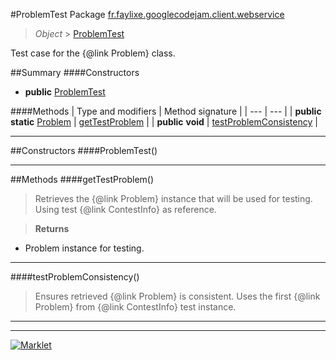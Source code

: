 #ProblemTest
Package [fr.faylixe.googlecodejam.client.webservice](README.md)<br>

> *Object* > [ProblemTest](ProblemTest.md)

Test case for the {@link Problem} class.

##Summary
####Constructors
* **public** [ProblemTest](#problemtest)

####Methods
| Type and modifiers | Method signature |
| --- | --- |
| **public static** [Problem](Problem.md) | [getTestProblem](#gettestproblem) |
| **public** **void** | [testProblemConsistency](#testproblemconsistency) |

---


##Constructors
####ProblemTest()
> 


---


##Methods
####getTestProblem()
> Retrieves the {@link Problem} instance
 that will be used for testing. Using
 test {@link ContestInfo} as reference.

> **Returns**
* Problem instance for testing.


---

####testProblemConsistency()
> Ensures retrieved {@link Problem} is
 consistent. Uses the first {@link Problem}
 from {@link ContestInfo} test instance.


---

---

[![Marklet](https://img.shields.io/badge/Generated%20by-Marklet-green.svg)](https://github.com/Faylixe/marklet)